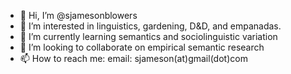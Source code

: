 - 👋 Hi, I’m @sjamesonblowers
- 👀 I’m interested in linguistics, gardening, D&D, and empanadas. 
- 🌱 I’m currently learning semantics and sociolinguistic variation
- 💞️ I’m looking to collaborate on empirical semantic research
- 📫 How to reach me: email: sjameson(at)gmail(dot)com

<!---
sjamesonblowers/sjamesonblowers is a ✨ special ✨ repository because its `README.md` (this file) appears on your GitHub profile.
You can click the Preview link to take a look at your changes.
--->
